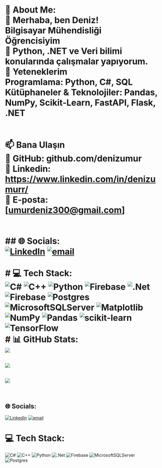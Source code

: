 
# 💫 About Me:<br>👋 Merhaba, ben Deniz!<br>Bilgisayar Mühendisliği Öğrencisiyim<br>📌 Python, .NET ve Veri bilimi konularında çalışmalar yapıyorum.<br>🚀 Yeteneklerim<br>Programlama: Python, C#, SQL<br>Kütüphaneler & Teknolojiler: Pandas, NumPy, Scikit-Learn, FastAPI, Flask, .NET<br><br><br>📫 Bana Ulaşın<br>🔗 GitHub: github.com/denizumur<br>🔗 Linkedin: https://www.linkedin.com/in/denizumurr/<br>📧 E-posta: [umurdeniz300@gmail.com]<br><br><br>## 🌐 Socials:<br>[![LinkedIn](https://img.shields.io/badge/LinkedIn-%230077B5.svg?logo=linkedin&logoColor=white)](https://linkedin.com/in/denizumurr) [![email](https://img.shields.io/badge/Email-D14836?logo=gmail&logoColor=white)](mailto:umurdeniz300@gmail.com) <br><br># 💻 Tech Stack:<br>![C#](https://img.shields.io/badge/c%23-%23239120.svg?style=for-the-badge&logo=csharp&logoColor=white) ![C++](https://img.shields.io/badge/c++-%2300599C.svg?style=for-the-badge&logo=c%2B%2B&logoColor=white) ![Python](https://img.shields.io/badge/python-3670A0?style=for-the-badge&logo=python&logoColor=ffdd54) ![Firebase](https://img.shields.io/badge/firebase-%23039BE5.svg?style=for-the-badge&logo=firebase) ![.Net](https://img.shields.io/badge/.NET-5C2D91?style=for-the-badge&logo=.net&logoColor=white) ![Firebase](https://img.shields.io/badge/firebase-a08021?style=for-the-badge&logo=firebase&logoColor=ffcd34) ![Postgres](https://img.shields.io/badge/postgres-%23316192.svg?style=for-the-badge&logo=postgresql&logoColor=white) ![MicrosoftSQLServer](https://img.shields.io/badge/Microsoft%20SQL%20Server-CC2927?style=for-the-badge&logo=microsoft%20sql%20server&logoColor=white) ![Matplotlib](https://img.shields.io/badge/Matplotlib-%23ffffff.svg?style=for-the-badge&logo=Matplotlib&logoColor=black) ![NumPy](https://img.shields.io/badge/numpy-%23013243.svg?style=for-the-badge&logo=numpy&logoColor=white) ![Pandas](https://img.shields.io/badge/pandas-%23150458.svg?style=for-the-badge&logo=pandas&logoColor=white) ![scikit-learn](https://img.shields.io/badge/scikit--learn-%23F7931E.svg?style=for-the-badge&logo=scikit-learn&logoColor=white) ![TensorFlow](https://img.shields.io/badge/TensorFlow-%23FF6F00.svg?style=for-the-badge&logo=TensorFlow&logoColor=white)<br># 📊 GitHub Stats:<br>![](https://github-readme-stats.vercel.app/api?username=denizumur&theme=dark&hide_border=false&include_all_commits=false&count_private=false)<br/><br>![](https://nirzak-streak-stats.vercel.app/?user=denizumur&theme=dark&hide_border=false)<br/><br>![](https://github-readme-stats.vercel.app/api/top-langs/?username=denizumur&theme=dark&hide_border=false&include_all_commits=false&count_private=false&layout=compact)<br><br>


## 🌐 Socials:
[![LinkedIn](https://img.shields.io/badge/LinkedIn-%230077B5.svg?logo=linkedin&logoColor=white)](https://linkedin.com/in/https://www.linkedin.com/in/denizumurr/) [![email](https://img.shields.io/badge/Email-D14836?logo=gmail&logoColor=white)](mailto:umurdeniz300@gmail.com) 

# 💻 Tech Stack:
![C#](https://img.shields.io/badge/c%23-%23239120.svg?style=for-the-badge&logo=csharp&logoColor=white) ![C++](https://img.shields.io/badge/c++-%2300599C.svg?style=for-the-badge&logo=c%2B%2B&logoColor=white) ![Python](https://img.shields.io/badge/python-3670A0?style=for-the-badge&logo=python&logoColor=ffdd54) ![.Net](https://img.shields.io/badge/.NET-5C2D91?style=for-the-badge&logo=.net&logoColor=white) ![Firebase](https://img.shields.io/badge/firebase-a08021?style=for-the-badge&logo=firebase&logoColor=ffcd34) ![MicrosoftSQLServer](https://img.shields.io/badge/Microsoft%20SQL%20Server-CC2927?style=for-the-badge&logo=microsoft%20sql%20server&logoColor=white) ![Postgres](https://img.shields.io/badge/postgres-%23316192.svg?style=for-the-badge&logo=postgresql&logoColor=white)
